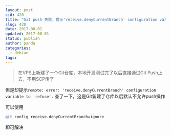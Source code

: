 ```yaml
---
layout: post
cid: 420
title: "Git push 失败，提示'receive.denyCurrentBranch' configuration variable to 'refuse'."
slug: 420
date: 2017-08-01
updated: 2017-08-01
status: publish
author: panda
categories: 
  - debian
tags: 
---
```



>在VPS上新建了一个Git仓库，本地开发测试完了以后直接通过Git Push上去，不用SCP传了

但是却提示`remote: error: 'receive.denyCurrentBranch' configuration variable to 'refuse'.`
查了一下，这是Git新建了仓库以后默认不允许push操作

可以使用
```bash
git config receive.denyCurrentBranch=ignore
```
即可解决